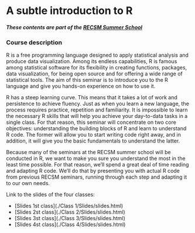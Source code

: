 # A subtle introduction to R
#### _These contents are part of the [RECSM Summer School](https://www.upf.edu/web/survey/summer-school-2019)_

### Course description
R is a free programming language designed to apply statistical analysis and produce data visualization. Among its endless capabilities, R is famous among statistical software for its flexibility in creating functions, packages, data visualization, for being open source and for offering a wide range of statistical tools. The aim of this seminar is to introduce you to the R language and give you hands-on experience on how to use it.

R has a steep learning curve. This means that it takes a lot of work and persistence to achieve fluency. Just as when you learn a new language, the process requires practice, repetition and familiarity. It is impossible to learn the necessary R skills that will help you achieve your day-to-data tasks in a single class. For that reason, this seminar will concentrate on two core objectives: understanding the building blocks of R and learn to understand R code. The former will allow you to start writing code right away, and in addition, it will give you the basic fundamentals to understand the latter.

Because many of the seminars at the RECSM summer school will be conducted in R, we want to make you sure you understand the most in the least time possible. For that reason, we’ll spend a great deal of time reading and adapting R code. We’ll do that by presenting you with actual R code from previous RECSM seminars, running through each step and adapting it to our own needs.

Link to the slides of the four classes:

- [Slides 1st class](./Class 1/Slides/slides.html)
- [Slides 2st class](./Class 2/Slides/slides.html)
- [Slides 3st class](./Class 3/Slides/slides.html)
- [Slides 4st class](./Class 4/Slides/slides.html)
